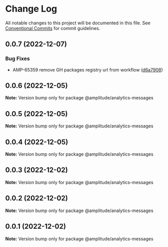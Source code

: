 # Change Log

All notable changes to this project will be documented in this file.
See [Conventional Commits](https://conventionalcommits.org) for commit guidelines.

## 0.0.7 (2022-12-07)


### Bug Fixes

* AMP-65359 remove GH packages registry url from workflow ([d6a7908](https://github.com/amplitude-alpha/amplitude-sdk-typescript/commit/d6a7908c9a1be2a989d874bb9f8ba568f01f8777))





## 0.0.6 (2022-12-05)

**Note:** Version bump only for package @amplitude/analytics-messages





## 0.0.5 (2022-12-05)

**Note:** Version bump only for package @amplitude/analytics-messages





## 0.0.4 (2022-12-05)

**Note:** Version bump only for package @amplitude/analytics-messages





## 0.0.3 (2022-12-02)

**Note:** Version bump only for package @amplitude/analytics-messages





## 0.0.2 (2022-12-02)

**Note:** Version bump only for package @amplitude/analytics-messages





## 0.0.1 (2022-12-02)

**Note:** Version bump only for package @amplitude/analytics-messages
